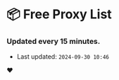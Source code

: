 # :package: Free Proxy List
### Updated every 15 minutes.

- Last updated: `2024-09-30 10:46`

:heart:
